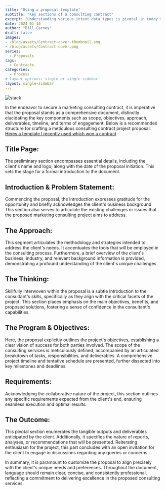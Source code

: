 ```yaml
---
title: "Using a proposal template"
subtitle: "Key sections of a consulting contract"
excerpt: "Understanding various intent data types is pivotal in today's digital landscape, where prospects leave crucial digital footprints during product and service research. "
date: 2024-01-10
author: "Bill Carney"
draft: false
images:
- /blog/assets/Contract-cover-thumbnail.png
- /blog/assets/Contract-cover.png
series:
  - Proposals
tags:
  - Contracts
categories:
  - Process
# layout options: single or single-sidebar
layout: single-sidebar
---
```


![stack](/blog/assets/Contract-cover.png)

In the endeavor to secure a marketing consulting contract, it is imperative that the proposal stands as a comprehensive document, distinctly elucidating the key components such as scope, objectives, approach, deliverables, timeline, and terms of engagement. Below is a recommended structure for crafting a meticulous consulting contract project proposal. <a href="/blog/assets/proposal-template.pdf">Heres a template I recently used which won a contract</a>

## Title Page:
The preliminary section encompasses essential details, including the client's name and logo, along with the date of the proposal initiation. This sets the stage for a formal introduction to the document.

## Introduction & Problem Statement:
Commencing the proposal, the introduction expresses gratitude for the opportunity and briefly acknowledges the client's business background. This section also serves to articulate the existing challenges or issues that the proposed marketing consulting project aims to address.

## The Approach:
This segment articulates the methodology and strategies intended to address the client's needs. It accentuates the tools that will be employed in the consulting process. Furthermore, a brief overview of the client's business, industry, and relevant background information is provided, demonstrating a profound understanding of the client's unique challenges.

## The Thinking:
Skillfully interwoven within the proposal is a subtle introduction to the consultant's skills, specifically as they align with the critical facets of the project. This section places emphasis on the main objectives, benefits, and proposed solutions, fostering a sense of confidence in the consultant's capabilities.

## The Program & Objectives:
Here, the proposal explicitly outlines the project's objectives, establishing a clear vision of success for both parties involved. The scope of the consulting services is meticulously defined, accompanied by an articulated breakdown of tasks, responsibilities, and deliverables. A comprehensive project timeline and tentative schedule are presented, further dissected into key milestones and deadlines.

## Requirements:
Acknowledging the collaborative nature of the project, this section outlines any specific requirements expected from the client's end, ensuring seamless execution and optimal results.

## The Outcome:
This pivotal section enumerates the tangible outputs and deliverables anticipated by the client. Additionally, it specifies the nature of reports, analyses, or recommendations that will be presented. Reiterating enthusiasm for the project, this part concludes with an open invitation for the client to engage in discussions regarding any queries or concerns.

In summary, it is paramount to customize the proposal to align precisely with the client's unique needs and preferences. Throughout the document, language should remain clear, concise, and consistently professional, reflecting a commitment to delivering excellence in the proposed consulting services.
